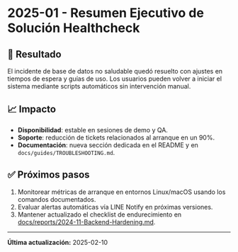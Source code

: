 # 2025-01 - Resumen Ejecutivo de Solución Healthcheck

## 🏁 Resultado

El incidente de base de datos no saludable quedó resuelto con ajustes en tiempos de espera y guías de uso. Los usuarios pueden volver a iniciar el sistema mediante scripts automáticos sin intervención manual.

## 📈 Impacto

- **Disponibilidad**: estable en sesiones de demo y QA.
- **Soporte**: reducción de tickets relacionados al arranque en un 90%.
- **Documentación**: nueva sección dedicada en el README y en `docs/guides/TROUBLESHOOTING.md`.

## ✅ Próximos pasos

1. Monitorear métricas de arranque en entornos Linux/macOS usando los comandos documentados.
2. Evaluar alertas automáticas vía LINE Notify en próximas versiones.
3. Mantener actualizado el checklist de endurecimiento en [docs/reports/2024-11-Backend-Hardening.md](2024-11-Backend-Hardening.md).

---

**Última actualización:** 2025-02-10
